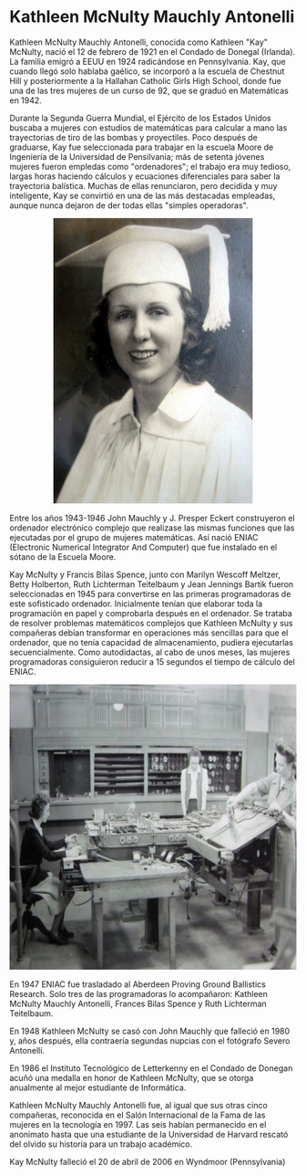 # Kathleen McNulty Mauchly Antonelli

Kathleen McNulty Mauchly Antonelli, conocida como Kathleen "Kay" McNulty, nació el 12 de febrero de 1921 en el Condado de Donegal (Irlanda). 
La familia emigró a EEUU en 1924 radicándose en Pennsylvania. Kay, que cuando llegó solo hablaba gaélico, se incorporó a la escuela de Chestnut Hill y posteriormente a la Hallahan Catholic Girls High School, donde fue una de las tres mujeres de un curso de 92, que se graduó en Matemáticas en 1942.

Durante la Segunda Guerra Mundial, el Ejército de los Estados Unidos buscaba a mujeres con estudios de matemáticas para calcular a mano las trayectorias de tiro de las bombas y proyectiles. Poco después de graduarse, Kay fue seleccionada para trabajar en la escuela Moore de Ingeniería de la Universidad de Pensilvania; más de setenta jóvenes mujeres fueron empledas como "ordenadores"; el trabajo era muy tedioso, largas horas haciendo cálculos y ecuaciones diferenciales para saber la trayectoria balística. Muchas de ellas renunciaron, pero decidida y muy inteligente, Kay se convirtió en una de las más destacadas empleadas, aunque nunca dejaron de der todas ellas "simples operadoras".

<div align= "center"><img src="KayMcNulty.jpg" alt="Kathleen McNulty" style="height: 500px; width:350px;"/></div>

Entre los años 1943-1946 John Mauchly y J. Presper Eckert construyeron el ordenador electrónico complejo que realizase las mismas funciones que las ejecutadas por el grupo de mujeres matemáticas. Así nació ENIAC (Electronic Numerical Integrator And Computer) que fue instalado en el sótano de la Escuela Moore.

Kay McNulty y Francis Bilas Spence, junto con Marilyn Wescoff Meltzer, Betty Holberton, Ruth Lichterman Teitelbaum y Jean Jennings Bartik fueron seleccionadas en 1945 para convertirse en las primeras programadoras de este sofisticado ordenador. Inicialmente tenían que elaborar toda la programación en papel y comprobarla después en el ordenador. Se trataba de resolver problemas matemáticos complejos que Kathleen McNulty y sus compañeras debían transformar en operaciones más sencillas para que el ordenador, que no tenía capacidad de almacenamiento, pudiera ejecutarlas secuencialmente. Como autodidactas, al cabo de unos meses, las mujeres programadoras consiguieron reducir a 15 segundos el tiempo de cálculo del ENIAC.

<div align= "center"><img src="McNulty.jpg" alt="Kathleen McNulty" style="height: 500px; width:700px;"/></div>

En 1947 ENIAC fue trasladado al Aberdeen Proving Ground Ballistics Research. Solo tres de las programadoras lo acompañaron: Kathleen McNulty Mauchly Antonelli, Frances Bilas Spence y Ruth Lichterman Teitelbaum.

En 1948 Kathleen McNulty se casó con John Mauchly que falleció en 1980 y, años después, ella contraería segundas nupcias con el fotógrafo Severo Antonelli.

En 1986 el Instituto Tecnológico de Letterkenny en el Condado de Donegan acuñó una medalla en honor de Kathleen McNulty, que se otorga anualmente al mejor estudiante de Informática.

Kathleen McNulty Mauchly Antonelli fue, al igual que sus otras cinco compañeras, reconocida en el Salón Internacional de la Fama de las mujeres en la tecnología en 1997. Las seis habían permanecido en el anonimato hasta que una estudiante de la Universidad de Harvard rescató del olvido su historia para un trabajo académico.

Kay McNulty falleció el 20 de abril de 2006 en Wyndmoor (Pennsylvania)


